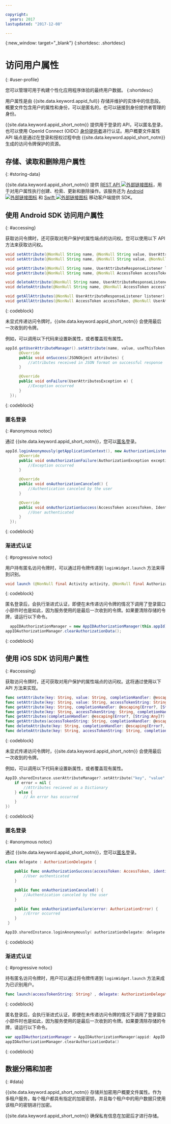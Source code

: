 ```yaml
---

copyright:
  years: 2017
lastupdated: "2017-12-08"

---
```


{:new_window: target="_blank"}
{:shortdesc: .shortdesc}


# 访问用户属性
{: #user-profile}

您可以管理可用于构建个性化应用程序体验的最终用户数据。
{:shortdesc}

用户属性是由 {{site.data.keyword.appid_full}} 存储并维护的实体中的信息段。概要文件包含用户的属性和身份，可以是匿名的，也可以链接到身份提供者管理的身份。


{{site.data.keyword.appid_short_notm}} 提供用于登录的 API，可以匿名登录，也可以使用 OpenId Connect (OIDC) [身份提供者](/docs/services/appid/identity-providers.html)进行认证。用户概要文件属性 API 端点是通过在登录和授权过程中由 {{site.data.keyword.appid_short_notm}} 生成的访问令牌保护的资源。


## 存储、读取和删除用户属性
{: #storing-data}

{{site.data.keyword.appid_short_notm}} 提供 <a href="https://appid-profiles.ng.bluemix.net/swagger-ui/index.html#/Attributes" target="_blank">REST API <img src="../../icons/launch-glyph.svg" alt="外部链接图标"></a>，用于对用户属性执行创建、检索、更新和删除操作。该服务还为 <a href="https://github.com/ibm-cloud-security/appid-clientsdk-android" target="_blank">Android <img src="../../icons/launch-glyph.svg" alt="外部链接图标"></a> 和 <a href="https://github.com/ibm-cloud-security/appid-clientsdk-swift" target="_blank">Swift <img src="../../icons/launch-glyph.svg" alt="外部链接图标"></a> 移动客户端提供 SDK。

## 使用 Android SDK 访问用户属性
{: #accessing}

获取访问令牌时，还可获取对用户保护的属性端点的访问权。您可以使用以下 API 方法来获取访问权。

  ```java
  void setAttribute(@NonNull String name, @NonNull String value, UserAttributeResponseListener listener);
  void setAttribute(@NonNull String name, @NonNull String value, @NonNull AccessToken accessToken, UserAttributeResponseListener listener);

  void getAttribute(@NonNull String name, UserAttributeResponseListener listener);
  void getAttribute(@NonNull String name, @NonNull AccessToken accessToken, UserAttributeResponseListener listener);

  void deleteAttribute(@NonNull String name, UserAttributeResponseListener listener);
  void deleteAttribute(@NonNull String name, @NonNull AccessToken accessToken, UserAttributeResponseListener listener);

  void getAllAttributes(@NonNull UserAttributeResponseListener listener);
  void getAllAttributes(@NonNull AccessToken accessToken, @NonNull UserAttributeResponseListener listener);
  ```
  {: codeblock}

未显式传递访问令牌时，{{site.data.keyword.appid_short_notm}} 会使用最后一次收到的令牌。

例如，可以调用以下代码来设置新属性，或者覆盖现有属性。

  ```java
  appId.getUserAttributeManager().setAttribute(name, value, useThisToken,new UserAttributeResponseListener() {
		@Override
		public void onSuccess(JSONObject attributes) {
			//attributes received in JSON format on successful response
		}

		@Override
		public void onFailure(UserAttributesException e) {
			//Exception occurred
		}
	});
  ```
  {: codeblock}

### 匿名登录
{: #anonymous notoc}

通过 {{site.data.keyword.appid_short_notm}}，您可以[匿名](/docs/services/appid/user-profile.html#anonymous)登录。

  ```java
  appId.loginAnonymously(getApplicationContext(), new AuthorizationListener() {
		@Override
		public void onAuthorizationFailure(AuthorizationException exception) {
			//Exception occurred
		}

		@Override
		public void onAuthorizationCanceled() {
			//Authentication canceled by the user
		}

		@Override
		public void onAuthorizationSuccess(AccessToken accessToken, IdentityToken identityToken) {
			//User authenticated
		}
	});
  ```
  {: codeblock}

### 渐进式认证
{: #progressive notoc}

用户持有匿名访问令牌时，可以通过将令牌传递到 `loginWidget.launch` 方法来得到识别。

  ```java
  void launch (@NonNull final Activity activity, @NonNull final AuthorizationListener authorizationListener, String accessTokenString);
  ```
  {: codeblock}

匿名登录后，会执行渐进式认证，即便在未传递访问令牌的情况下调用了登录窗口小部件时也是如此，因为服务使用的是最后一次收到的令牌。如果要清除存储的令牌，请运行以下命令。

  ```java
  	appIDAuthorizationManager = new AppIDAuthorizationManager(this.appId);
  appIDAuthorizationManager.clearAuthorizationData();
  ```
  {: codeblock}


## 使用 iOS SDK 访问用户属性
{: #accessing}

获取访问令牌时，还可获取对用户保护的属性端点的访问权。这将通过使用以下 API 方法来实现。

  ```swift
  func setAttribute(key: String, value: String, completionHandler: @escaping(Error?, [String:Any]?) -> Void)
  func setAttribute(key: String, value: String, accessTokenString: String, completionHandler: @escaping(Error?, [String:Any]?) -> Void)
  func getAttribute(key: String, completionHandler: @escaping(Error?, [String:Any]?) -> Void)
  func getAttribute(key: String, accessTokenString: String, completionHandler: @escaping(Error?, [String:Any]?) -> Void)
  func getAttributes(completionHandler: @escaping(Error?, [String:Any]?) -> Void)
  func getAttributes(accessTokenString: String, completionHandler: @escaping(Error?, [String:Any]?) -> Void)
  func deleteAttribute(key: String, completionHandler: @escaping(Error?, [String:Any]?) -> Void)
  func deleteAttribute(key: String, accessTokenString: String, completionHandler: @escaping(Error?, [String:Any]?) -> Void)
  ```
  {: codeblock}

未显式传递访问令牌时，{{site.data.keyword.appid_short_notm}} 会使用最后一次收到的令牌。

例如，可以调用以下代码来设置新属性，或者覆盖现有属性。

  ```swift
  AppID.sharedInstance.userAttributeManager?.setAttribute("key", "value", completionHandler: { (error, result) in
      if error = nil {
          //Attributes recieved as a Dictionary
      } else {
          // An error has occurred
      }
  })
  ```
  {: codeblock}


### 匿名登录
{: #anonymous notoc}

通过 {{site.data.keyword.appid_short_notm}}，您可以[匿名](/docs/services/appid/user-profile.html#anonymous)登录。

  ```swift
  class delegate : AuthorizationDelegate {

      public func onAuthorizationSuccess(accessToken: AccessToken, identityToken: IdentityToken, response:Response?) {
          //User authenticated
      }

      public func onAuthorizationCanceled() {
          //Authentication canceled by the user
      }

      public func onAuthorizationFailure(error: AuthorizationError) {
          //Error occurred
      }
   }

  AppID.sharedInstance.loginAnonymously( authorizationDelegate: delegate())
  ```
  {: codeblock}

### 渐进式认证
{: #progressive notoc}

持有匿名访问令牌时，用户可以通过将令牌传递到 `loginWidget.launch` 方法来成为已识别用户。

  ```swift
  func launch(accessTokenString: String? , delegate: AuthorizationDelegate)
  ```
  {: codeblock}

匿名登录后，会执行渐进式认证，即便在未传递访问令牌的情况下调用了登录窗口小部件时也是如此，因为服务使用的是最后一次收到的令牌。如果要清除存储的令牌，请运行以下命令。

  ```swift
  var appIDAuthorizationManager = AppIDAuthorizationManager(appid: AppID.sharedInstance)
  appIDAuthorizationManager.clearAuthorizationData()
  ```
  {: codeblock}

## 数据分隔和加密
{: #data}

{{site.data.keyword.appid_short_notm}} 存储并加密用户概要文件属性。作为多租户服务，每个租户都具有指定的加密密钥，并且每个租户中的用户数据只使用该租户的密钥进行加密。

{{site.data.keyword.appid_short_notm}} 确保私有信息在加密后才进行存储。
